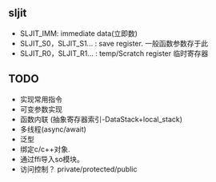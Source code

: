 

## sljit
- SLJIT_IMM: immediate data(立即数)
- SLJIT_S0，SLJIT_S1... : save register. 一般函数参数存于此
- SLJIT_R0，SLJIT_R1... : temp/Scratch register 临时寄存器

## TODO
- 实现常用指令
- 可变参数实现
- 函数内联 (抽象寄存器索引-DataStack+local_stack)
- 多线程(async/await)
- 泛型
- 绑定c/c++对象.
- 通过ffi导入so模块。
- 访问控制？ private/protected/public

